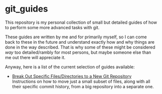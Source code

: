 # git_guides

This repository is my personal collection of small but detailed guides of how
to perform some more advanced tasks with git.

These guides are written by me and for primarily myself, so I can come back to
these in the future and understand exactly how and why things are done in the
way described. That is why some of these might be considered *way* too
detailed/rambly for most persons, but maybe someone else than me out there will
appreciate it.

Anyway, here is a list of the current selection of guides available:

- [Break Out Specific Files/Directories to a New Git Repository](./docs/extract_branch_new_repo.md)\
  Instructions on how to move just a small subset of files, along with all their
  specific commit history, from a big repository into a separate one.
